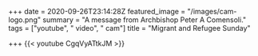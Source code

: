 +++
date = 2020-09-26T23:14:28Z
featured_image = "/images/cam-logo.png"
summary = "A message from Archbishop Peter A Comensoli."
tags = ["youtube", " video", " cam"]
title = "Migrant and Refugee Sunday"

+++
{{< youtube CgqVyATtkJM >}}